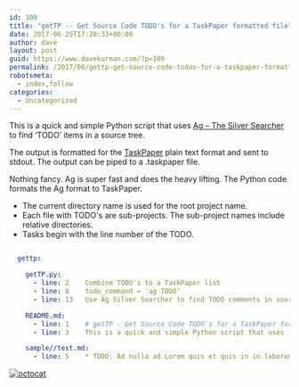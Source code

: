 ```yaml
---
id: 109
title: "getTP -- Get Source Code TODO's for a TaskPaper formatted file"
date: 2017-06-25T17:28:33+00:00
author: dave
layout: post
guid: https://www.davekurman.com/?p=109
permalink: /2017/06/gettp-get-source-code-todos-for-a-taskpaper-formatted-file/
robotsmeta:
  - index,follow
categories:
  - Uncategorized
---
```

This is a quick and simple Python script that uses [Ag &#8211; The Silver Searcher](https://github.com/ggreer/the_silver_searcher) to find &#8216;TODO&#8217; items in a source tree.

The output is formatted for the [TaskPaper](https://www.taskpaper.com/) plain text format and sent to stdout. The output can be piped to a .taskpaper file.

Nothing fancy. Ag is super fast and does the heavy lifting. The Python code formats the Ag format to TaskPaper.

* The current directory name is used for the root project name.
* Each file with TODO's are sub-projects. The sub-project names include relative directories.
* Tasks begin with the line number of the TODO.

```yaml

  gettp:

    getTP.py:
      - line: 2    Combine TODO's to a TaskPaper list
      - line: 8    todo_command = 'ag TODO'
      - line: 13   Use Ag Silver Searcher to find TODO comments in source

    README.md:
      - line: 1    # getTP - Get Source Code TODO's for a TaskPaper formatted file
      - line: 3    This is a quick and simple Python script that uses [Ag - The Silver Searcher]...

    sample//test.md:
      - line: 5    * TODO: Ad nulla ad Lorem quis et quis in in laborum incididunt adipisicing occaecat id voluptate.

```

[![octocat](https://github.com/favicon.ico)](https://github.com/p7th0n/clipboardlink)